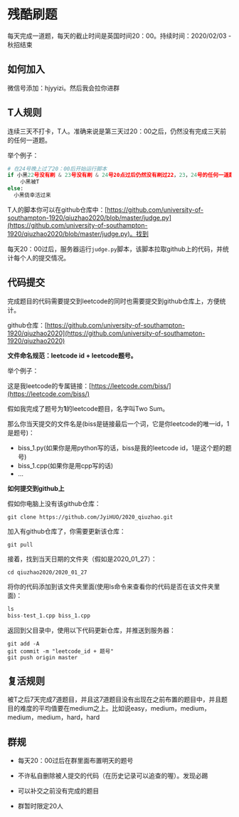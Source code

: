 # 残酷刷题

每天完成一道题，每天的截止时间是英国时间20：00。持续时间：2020/02/03 - 秋招结束

## 如何加入

微信号添加：hjyyizi。然后我会拉你进群

## T人规则

连续三天不打卡，T人。准确来说是第三天过20：00之后，仍然没有完成三天前的任何一道题。

举个例子：

```python
# 在24号晚上过了20：00后开始运行脚本
if 小黑22号没有刷 & 23号没有刷 & 24号20点过后仍然没有刷过22，23，24号的任何一道题：
	小黑被T
else:
  小黑侥幸活过来
```

T人的脚本你可以在github仓库中：[https://github.com/university-of-southampton-1920/qiuzhao2020/blob/master/judge.py](https://github.com/university-of-southampton-1920/qiuzhao2020/blob/master/judge.py)。找到

每天20：00过后，服务器运行`judge.py`脚本，该脚本拉取github上的代码，并统计每个人的提交情况。

## 代码提交

完成题目的代码需要提交到leetcode的同时也需要提交到github仓库上，方便统计。

github仓库：[https://github.com/university-of-southampton-1920/qiuzhao2020](https://github.com/university-of-southampton-1920/qiuzhao2020)

**文件命名规范：leetcode id + leetcode题号。**

举个例子：

这是我leetcode的专属链接：[https://leetcode.com/biss/](https://leetcode.com/biss/)

假如我完成了题号为**1**的leetcode题目，名字叫Two Sum。

那么你当天提交的文件名是(biss是链接最后一个词，它是你leetcode的唯一id，1是题号)：

* biss_1.py(如果你是用python写的话，biss是我的leetcode id，1是这个题的题号)
* biss_1.cpp(如果你是用cpp写的话)
* ...

**如何提交到github上**

假如你电脑上没有该github仓库：

```shell
git clone https://github.com/JyiHUO/2020_qiuzhao.git
```

加入有github仓库了，你需要更新该仓库：

```shell
git pull
```

接着，找到当天日期的文件夹（假如是2020_01_27）：

```shell
cd qiuzhao2020/2020_01_27
```

将你的代码添加到该文件夹里面(使用ls命令来查看你的代码是否在该文件夹里面)：

```python
ls
biss-test_1.cpp biss_1.cpp
```

返回到父目录中，使用以下代码更新仓库，并推送到服务器：

```shell
git add -A
git commit -m "leetcode_id + 题号"
git push origin master
```

## 复活规则

被T之后7天完成7道题目，并且这7道题目没有出现在之前布置的题目中，并且题目的难度的平均值要在medium之上。比如说easy，medium，medium，medium，medium，hard，hard

## 群规

* 每天20：00过后在群里面布置明天的题号

* 不许私自删除被人提交的代码（在历史记录可以追查的喔）。发现必踢
* 可以补交之前没有完成的题目
* 群暂时限定20人